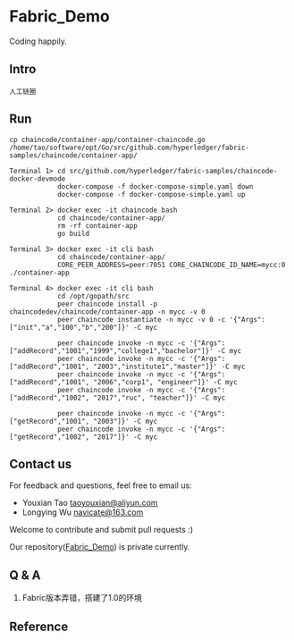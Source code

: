 # Fabric_Demo
Coding happily.

## Intro 
`人工链圈`

## Run
```
cp chaincode/container-app/container-chaincode.go /home/tao/software/opt/Go/src/github.com/hyperledger/fabric-samples/chaincode/container-app/
```
```
Terminal 1> cd src/github.com/hyperledger/fabric-samples/chaincode-docker-devmode
            docker-compose -f docker-compose-simple.yaml down
			docker-compose -f docker-compose-simple.yaml up
```
```
Terminal 2> docker exec -it chaincode bash
			cd chaincode/container-app/
			rm -rf container-app
			go build
```
```
Terminal 3> docker exec -it cli bash
			cd chaincode/container-app/
			CORE_PEER_ADDRESS=peer:7051 CORE_CHAINCODE_ID_NAME=mycc:0 ./container-app
```
```
Terminal 4> docker exec -it cli bash
			cd /opt/gopath/src
			peer chaincode install -p chaincodedev/chaincode/container-app -n mycc -v 0
			peer chaincode instantiate -n mycc -v 0 -c '{"Args":["init","a","100","b","200"]}' -C myc
			
			peer chaincode invoke -n mycc -c '{"Args":["addRecord","1001","1999","college1","bachelor"]}' -C myc
			peer chaincode invoke -n mycc -c '{"Args":["addRecord","1001", "2003","institute1","master"]}' -C myc
			peer chaincode invoke -n mycc -c '{"Args":["addRecord","1001", "2006","corp1", "engineer"]}' -C myc
			peer chaincode invoke -n mycc -c '{"Args":["addRecord","1002", "2017","ruc", "teacher"]}' -C myc
			
			peer chaincode invoke -n mycc -c '{"Args":["getRecord","1001", "2003"]}' -C myc
			peer chaincode invoke -n mycc -c '{"Args":["getRecord","1002", "2017"]}' -C myc
```

## Contact us
For feedback and questions, feel free to email us:
- Youxian Tao taoyouxian@aliyun.com
- Longying Wu navicate@163.com

Welcome to contribute and submit pull requests :)

Our repository([Fabric_Demo](https://github.com/taoyouxian/Fabric_Demo.git)) is private currently. 

## Q & A
1. Fabric版本弄错，搭建了1.0的环境

## Reference


